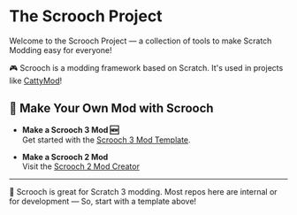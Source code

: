 # The Scrooch Project

Welcome to the Scrooch Project — a collection of tools to make Scratch Modding easy for everyone!

🎮 Scrooch is a modding framework based on Scratch. It's used in projects like [CattyMod](https://cattymod.github.io)!

## 🔧 Make Your Own Mod with Scrooch

- **Make a Scrooch 3 Mod 🆕**  
  Get started with the [Scrooch 3 Mod Template](https://github.com/scrooch-project/Scrooch3-template).  

- **Make a Scrooch 2 Mod**  
  Visit the [Scrooch 2 Mod Creator](https://sites.google.com/view/scrooch-2/create/scratch-2/code)

---

🧩 Scrooch is great for Scratch 3 modding. Most repos here are internal or for development — So, start with a template above!
